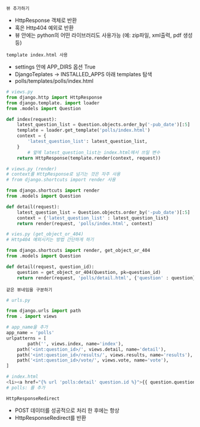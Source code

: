 `뷰 추가하기`

- HttpResponse 객체로 반환
- 혹은 Http404 예외로 반환
- 뷰 안에는 python의 어떤 라이브러리도 사용가능 (예: zip파일, xml출력, pdf 생성 등)

`template index.html 사용`

- settings 안에 APP_DIRS 옵션 True
- DjangoTeplates → INSTALLED_APPS 아래 templates 탐색
- polls/templates/polls/index.html

```python
# views.py
from django.http import HttpResponse
from django.template. import loader
from .models import Question

def index(request):
    latest_question_list = Question.objects.order_by('-pub_date')[:5]
    template = loader.get_template('polls/index.html')
    context = {
        'latest_question_list': latest_question_list,
    }
		# 앞에 latest_question_list는 index.html에서 쓰일 변수
    return HttpResponse(template.render(context, request))
```

```python
# views.py (render)
# context를 HttpResponse로 넘기는 것은 자주 사용
# from django.shortcuts import render 사용

from django.shortcuts import render
from .models import Question

def detail(request):
	latest_question_list = Question.objects.order_by('-pub_date')[:5]
	context = {'latest_question_list' : latest_question_list}
	return render(request, 'polls/index.html', context)

```

```python
# vies.py (get_object_or_404)
# Http404 예외시키는 방법 간단하게 하기

from django.shortcuts import render, get_object_or_404
from .models import Question

def detail(request, question_id):
	question = get_object_or_404(Question, pk=question_id)
	return render(request, 'polls/detail.html', {'question' : question})

```

`같은 뷰네임을 구분하기`

```python
# urls.py

from django.urls import path
from . import views

# app_name을 추가
app_name = 'polls'
urlpatterns = [
		path('', views.index, name='index'),
    path('<int:question_id>/', views.detail, name='detail'),
    path('<int:question_id>/results/', views.results, name='results'),
    path('<int:question_id>/vote/', views.vote, name='vote'),
]

# index.html
<li><a href="{% url 'polls:detail' question.id %}">{{ question.question_text }}</a></li>
# polls: 를 추가

```

`HttpResponseRedirect`

- POST 데이터를 성공적으로 처리 한 후에는 항상
- HttpResponseRedirect를 반환

